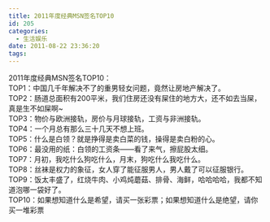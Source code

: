 ```yaml
---
title: 2011年度经典MSN签名TOP10
id: 205
categories:
  - 生活娱乐
date: 2011-08-22 23:36:20
tags:
---
```


<div>2011年度经典MSN签名TOP10：</div>
<div>TOP1：中国几千年解决不了的重男轻女问题，竟然让房地产解决了。</div>
<div>TOP2：肠道总面积有200平米，我们住房还没有屎住的地方大，还不如去当屎，真是生不如屎啊~</div>
<div>TOP3：物价与欧洲接轨，房价与月球接轨，工资与非洲接轨。</div>
<div>TOP4：一个月总有那么三十几天不想上班。</div>
<div>TOP5：什么是白领？就是挣得是卖白菜的钱，操得是卖白粉的心。</div>
<div>TOP6：最没用的纸：白领的工资条——看了来气，擦屁股太细。</div>
<div>TOP7：月初，我吃什么狗吃什么，月末，狗吃什么我吃什么。</div>
<div>TOP8：丝袜是权力的象征，女人穿了能征服男人，男人戴了可以征服银行。</div>
<div>TOP9：饭太丰盛了，红烧牛肉、小鸡炖蘑菇、排骨、海鲜，哈哈哈哈，我都不知道泡哪一袋好了。</div>
<div>TOP10：如果想知道什么是希望，请买一张彩票；如果想知道什么是绝望，请你买一堆彩票 <wbr></wbr></div>